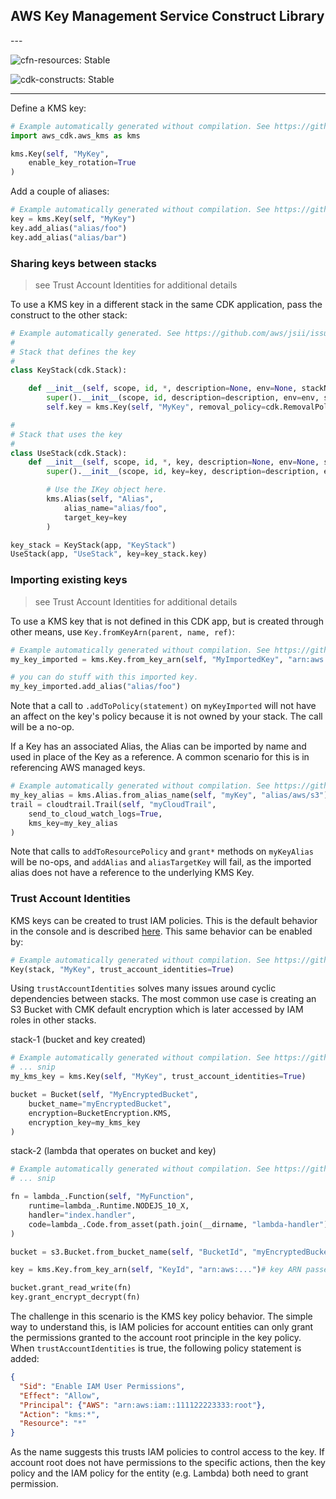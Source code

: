## AWS Key Management Service Construct Library

<!--BEGIN STABILITY BANNER-->---


![cfn-resources: Stable](https://img.shields.io/badge/cfn--resources-stable-success.svg?style=for-the-badge)

![cdk-constructs: Stable](https://img.shields.io/badge/cdk--constructs-stable-success.svg?style=for-the-badge)

---
<!--END STABILITY BANNER-->

Define a KMS key:

```python
# Example automatically generated without compilation. See https://github.com/aws/jsii/issues/826
import aws_cdk.aws_kms as kms

kms.Key(self, "MyKey",
    enable_key_rotation=True
)
```

Add a couple of aliases:

```python
# Example automatically generated without compilation. See https://github.com/aws/jsii/issues/826
key = kms.Key(self, "MyKey")
key.add_alias("alias/foo")
key.add_alias("alias/bar")
```

### Sharing keys between stacks

> see Trust Account Identities for additional details

To use a KMS key in a different stack in the same CDK application,
pass the construct to the other stack:

```python
# Example automatically generated. See https://github.com/aws/jsii/issues/826
#
# Stack that defines the key
#
class KeyStack(cdk.Stack):

    def __init__(self, scope, id, *, description=None, env=None, stackName=None, tags=None, synthesizer=None, terminationProtection=None, analyticsReporting=None):
        super().__init__(scope, id, description=description, env=env, stackName=stackName, tags=tags, synthesizer=synthesizer, terminationProtection=terminationProtection, analyticsReporting=analyticsReporting)
        self.key = kms.Key(self, "MyKey", removal_policy=cdk.RemovalPolicy.DESTROY)

#
# Stack that uses the key
#
class UseStack(cdk.Stack):
    def __init__(self, scope, id, *, key, description=None, env=None, stackName=None, tags=None, synthesizer=None, terminationProtection=None, analyticsReporting=None):
        super().__init__(scope, id, key=key, description=description, env=env, stackName=stackName, tags=tags, synthesizer=synthesizer, terminationProtection=terminationProtection, analyticsReporting=analyticsReporting)

        # Use the IKey object here.
        kms.Alias(self, "Alias",
            alias_name="alias/foo",
            target_key=key
        )

key_stack = KeyStack(app, "KeyStack")
UseStack(app, "UseStack", key=key_stack.key)
```

### Importing existing keys

> see Trust Account Identities for additional details

To use a KMS key that is not defined in this CDK app, but is created through other means, use
`Key.fromKeyArn(parent, name, ref)`:

```python
# Example automatically generated without compilation. See https://github.com/aws/jsii/issues/826
my_key_imported = kms.Key.from_key_arn(self, "MyImportedKey", "arn:aws:...")

# you can do stuff with this imported key.
my_key_imported.add_alias("alias/foo")
```

Note that a call to `.addToPolicy(statement)` on `myKeyImported` will not have
an affect on the key's policy because it is not owned by your stack. The call
will be a no-op.

If a Key has an associated Alias, the Alias can be imported by name and used in place
of the Key as a reference. A common scenario for this is in referencing AWS managed keys.

```python
# Example automatically generated without compilation. See https://github.com/aws/jsii/issues/826
my_key_alias = kms.Alias.from_alias_name(self, "myKey", "alias/aws/s3")
trail = cloudtrail.Trail(self, "myCloudTrail",
    send_to_cloud_watch_logs=True,
    kms_key=my_key_alias
)
```

Note that calls to `addToResourcePolicy` and `grant*` methods on `myKeyAlias` will be
no-ops, and `addAlias` and `aliasTargetKey` will fail, as the imported alias does not
have a reference to the underlying KMS Key.

### Trust Account Identities

KMS keys can be created to trust IAM policies. This is the default behavior in
the console and is described
[here](https://docs.aws.amazon.com/kms/latest/developerguide/key-policies.html).
This same behavior can be enabled by:

```python
# Example automatically generated without compilation. See https://github.com/aws/jsii/issues/826
Key(stack, "MyKey", trust_account_identities=True)
```

Using `trustAccountIdentities` solves many issues around cyclic dependencies
between stacks. The most common use case is creating an S3 Bucket with CMK
default encryption which is later accessed by IAM roles in other stacks.

stack-1 (bucket and key created)

```python
# Example automatically generated without compilation. See https://github.com/aws/jsii/issues/826
# ... snip
my_kms_key = kms.Key(self, "MyKey", trust_account_identities=True)

bucket = Bucket(self, "MyEncryptedBucket",
    bucket_name="myEncryptedBucket",
    encryption=BucketEncryption.KMS,
    encryption_key=my_kms_key
)
```

stack-2 (lambda that operates on bucket and key)

```python
# Example automatically generated without compilation. See https://github.com/aws/jsii/issues/826
# ... snip

fn = lambda_.Function(self, "MyFunction",
    runtime=lambda_.Runtime.NODEJS_10_X,
    handler="index.handler",
    code=lambda_.Code.from_asset(path.join(__dirname, "lambda-handler"))
)

bucket = s3.Bucket.from_bucket_name(self, "BucketId", "myEncryptedBucket")

key = kms.Key.from_key_arn(self, "KeyId", "arn:aws:...")# key ARN passed via stack props

bucket.grant_read_write(fn)
key.grant_encrypt_decrypt(fn)
```

The challenge in this scenario is the KMS key policy behavior. The simple way to understand
this, is IAM policies for account entities can only grant the permissions granted to the
account root principle in the key policy. When `trustAccountIdentities` is true,
the following policy statement is added:

```json
{
  "Sid": "Enable IAM User Permissions",
  "Effect": "Allow",
  "Principal": {"AWS": "arn:aws:iam::111122223333:root"},
  "Action": "kms:*",
  "Resource": "*"
}
```

As the name suggests this trusts IAM policies to control access to the key.
If account root does not have permissions to the specific actions, then the key
policy and the IAM policy for the entity (e.g. Lambda) both need to grant
permission.
